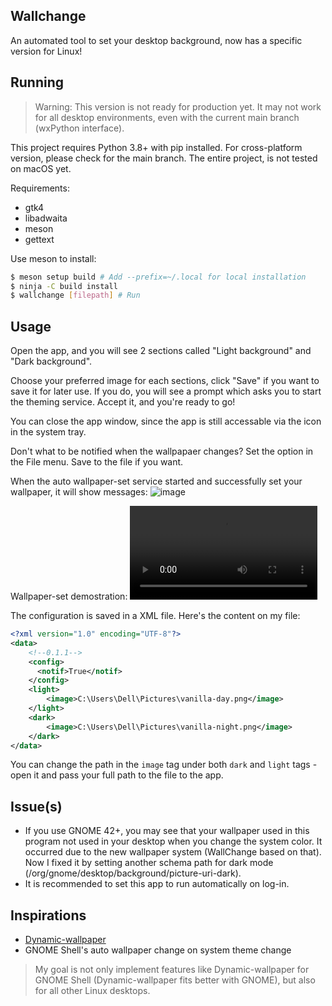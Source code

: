 ## Wallchange
An automated tool to set your desktop background, now has a specific version for Linux!

## Running
> Warning: This version is not ready for production yet. It may not work for all desktop environments, even with the current main branch (wxPython interface).

This project requires Python 3.8+ with pip installed. For cross-platform version, please check for the main branch.
The entire project, is not tested on macOS yet.

Requirements:
* gtk4
* libadwaita
* meson
* gettext

Use meson to install:
```bash
$ meson setup build # Add --prefix=~/.local for local installation
$ ninja -C build install
$ wallchange [filepath] # Run
```

## Usage
Open the app, and you will see 2 sections called "Light background" and "Dark background".

Choose your preferred image for each sections, click "Save" if you want to save it for later use. If you do, you will see a prompt which asks you to start the theming service. Accept it, and you're ready to go!

You can close the app window, since the app is still accessable via the icon in the system tray.

Don't what to be notified when the wallpapaer changes? Set the option in the File menu. Save to the file if you want.

When the auto wallpaper-set service started and successfully set your wallpaper, it will show messages:
![image](https://user-images.githubusercontent.com/77564176/213847343-3bdabed4-3704-4197-81f8-9df09a72ac02.png)

Wallpaper-set demostration:
![link here](https://user-images.githubusercontent.com/77564176/213848497-3af86855-2e8a-4729-9728-2359acb27a12.webm)

The configuration is saved in a XML file. Here's the content on my file:
```xml
<?xml version="1.0" encoding="UTF-8"?>
<data>
    <!--0.1.1-->
    <config>
	  <notif>True</notif>
    </config>
    <light>
        <image>C:\Users\Dell\Pictures\vanilla-day.png</image>
    </light>
    <dark>
        <image>C:\Users\Dell\Pictures\vanilla-night.png</image>
    </dark>
</data>
```

You can change the path in the ```image``` tag under both ```dark``` and ```light``` tags - open it and pass your full path to the file to the app.

## Issue(s)
* If you use GNOME 42+, you may see that your wallpaper used in this program not used in your desktop when you change the system color. It occurred due to the new wallpaper system (WallChange based on that). Now I fixed it by setting another schema path for dark mode (/org/gnome/desktop/background/picture-uri-dark).
* It is recommended to set this app to run automatically on log-in.

## Inspirations
* [Dynamic-wallpaper](https://github.com/dusansimic/dynamic-wallpaper)
* GNOME Shell's auto wallpaper change on system theme change

> My goal is not only implement features like Dynamic-wallpaper for GNOME Shell (Dynamic-wallpaper fits better with GNOME), but also for all other Linux desktops.
